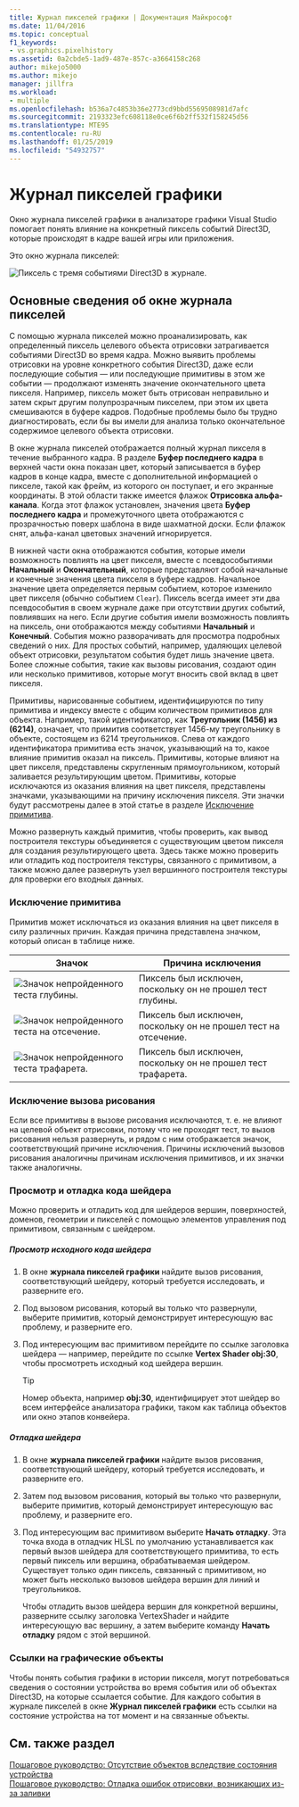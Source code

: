 ```yaml
---
title: Журнал пикселей графики | Документация Майкрософт
ms.date: 11/04/2016
ms.topic: conceptual
f1_keywords:
- vs.graphics.pixelhistory
ms.assetid: 0a2cbde5-1ad9-487e-857c-a3664158c268
author: mikejo5000
ms.author: mikejo
manager: jillfra
ms.workload:
- multiple
ms.openlocfilehash: b536a7c4853b36e2773cd9bbd5569508981d7afc
ms.sourcegitcommit: 2193323efc608118e0ce6f6b2ff532f158245d56
ms.translationtype: MTE95
ms.contentlocale: ru-RU
ms.lasthandoff: 01/25/2019
ms.locfileid: "54932757"
---
```

# <a name="graphics-pixel-history"></a>Журнал пикселей графики
Окно журнала пикселей графики в анализаторе графики Visual Studio помогает понять влияние на конкретный пиксель событий Direct3D, которые происходят в кадре вашей игры или приложения.  
  
 Это окно журнала пикселей:  
  
 ![Пиксель с тремя событиями Direct3D в журнале. ](media/gfx_diag_demo_pixel_history_orientation.png "gfx_diag_demo_pixel_history_orientation")  
  
## <a name="understanding-the-pixel-history-window"></a>Основные сведения об окне журнала пикселей  
 С помощью журнала пикселей можно проанализировать, как определенный пиксель целевого объекта отрисовки затрагивается событиями Direct3D во время кадра. Можно выявить проблемы отрисовки на уровне конкретного события Direct3D, даже если последующие события — или последующие примитивы в этом же событии — продолжают изменять значение окончательного цвета пикселя. Например, пиксель может быть отрисован неправильно и затем скрыт другим полупрозрачным пикселем, при этом их цвета смешиваются в буфере кадров. Подобные проблемы было бы трудно диагностировать, если бы вы имели для анализа только окончательное содержимое целевого объекта отрисовки.  
  
 В окне журнала пикселей отображается полный журнал пикселя в течение выбранного кадра. В разделе **Буфер последнего кадра** в верхней части окна показан цвет, который записывается в буфер кадров в конце кадра, вместе с дополнительной информацией о пикселе, такой как фрейм, из которого он поступает, и его экранные координаты. В этой области также имеется флажок **Отрисовка альфа-канала**. Когда этот флажок установлен, значения цвета **Буфер последнего кадра** и промежуточного цвета отображаются с прозрачностью поверх шаблона в виде шахматной доски. Если флажок снят, альфа-канал цветовых значений игнорируется.  
  
 В нижней части окна отображаются события, которые имели возможность повлиять на цвет пикселя, вместе с псевдособытиями **Начальный** и **Окончательный**, которые представляют собой начальные и конечные значения цвета пикселя в буфере кадров. Начальное значение цвета определяется первым событием, которое изменило цвет пикселя (обычно событием `Clear`). Пиксель всегда имеет эти два псевдособытия в своем журнале даже при отсутствии других событий, повлиявших на него. Если другие события имели возможность повлиять на пиксель, они отображаются между событиями **Начальный** и **Конечный**. События можно разворачивать для просмотра подробных сведений о них. Для простых событий, например, удаляющих целевой объект отрисовки, результатом события будет лишь значение цвета. Более сложные события, такие как вызовы рисования, создают один или несколько примитивов, которые могут вносить свой вклад в цвет пикселя.  
  
 Примитивы, нарисованные событием, идентифицируются по типу примитива и индексу вместе с общим количеством примитивов для объекта. Например, такой идентификатор, как **Треугольник (1456) из (6214)**, означает, что примитив соответствует 1456-му треугольнику в объекте, состоящем из 6214 треугольников. Слева от каждого идентификатора примитива есть значок, указывающий на то, какое влияние примитив оказал на пиксель. Примитивы, которые влияют на цвет пикселя, представлены скругленным прямоугольником, который заливается результирующим цветом. Примитивы, которые исключаются из оказания влияния на цвет пикселя, представлены значками, указывающими на причину исключения пикселя. Эти значки будут рассмотрены далее в этой статье в разделе [Исключение примитива](#exclusion).  
  
 Можно развернуть каждый примитив, чтобы проверить, как вывод построителя текстуры объединяется с существующим цветом пикселя для создания результирующего цвета. Здесь также можно проверить или отладить код построителя текстуры, связанного с примитивом, а также можно далее развернуть узел вершинного построителя текстуры для проверки его входных данных.  
  
###  <a name="exclusion"></a> Исключение примитива  
 Примитив может исключаться из оказания влияния на цвет пикселя в силу различных причин. Каждая причина представлена значком, который описан в таблице ниже.  
  
|Значок|Причина исключения|  
|----------|--------------------------|  
|![Значок непройденного теста глубины. ](media/vsg_hist_icon_failed_depth.png "vsg_hist_icon_failed_depth")|Пиксель был исключен, поскольку он не прошел тест глубины.|  
|![Значок непройденного теста на отсечение. ](media/vsg_hist_icon_failed_scissor.png "vsg_hist_icon_failed_scissor")|Пиксель был исключен, поскольку он не прошел тест на отсечение.|  
|![Значок непройденного теста трафарета. ](media/vsg_hist_icon_failed_stencil.png "vsg_hist_icon_failed_stencil")|Пиксель был исключен, поскольку он не прошел тест трафарета.|  
  
### <a name="draw-call-exclusion"></a>Исключение вызова рисования  
 Если все примитивы в вызове рисования исключаются, т. е. не влияют на целевой объект отрисовки, потому что не проходят тест, то вызов рисования нельзя развернуть, и рядом с ним отображается значок, соответствующий причине исключения. Причины исключений вызовов рисования аналогичны причинам исключения примитивов, и их значки также аналогичны.  
  
### <a name="viewing-and-debugging-shader-code"></a>Просмотр и отладка кода шейдера  
 Можно проверить и отладить код для шейдеров вершин, поверхностей, доменов, геометрии и пикселей с помощью элементов управления под примитивом, связанным с шейдером.  
  
##### <a name="to-view-a-shaders-source-code"></a>Просмотр исходного кода шейдера  
  
1.  В окне **журнала пикселей графики** найдите вызов рисования, соответствующий шейдеру, который требуется исследовать, и разверните его.  
  
2.  Под вызовом рисования, который вы только что развернули, выберите примитив, который демонстрирует интересующую вас проблему, и разверните его.  
  
3.  Под интересующим вас примитивом перейдите по ссылке заголовка шейдера — например, перейдите по ссылке **Vertex Shader obj:30**, чтобы просмотреть исходный код шейдера вершин.  
  
    > [!TIP]
    >  Номер объекта, например **obj:30**, идентифицирует этот шейдер во всем интерфейсе анализатора графики, таком как таблица объектов или окно этапов конвейера.  
  
##### <a name="to-debug-a-shader"></a>Отладка шейдера  
  
1.  В окне **журнала пикселей графики** найдите вызов рисования, соответствующий шейдеру, который требуется исследовать, и разверните его.  
  
2.  Затем под вызовом рисования, который вы только что развернули, выберите примитив, который демонстрирует интересующую вас проблему, и разверните его.  
  
3.  Под интересующим вас примитивом выберите **Начать отладку**. Эта точка входа в отладчик HLSL по умолчанию устанавливается как первый вызов шейдера для соответствующего примитива, то есть первый пиксель или вершина, обрабатываемая шейдером. Существует только один пиксель, связанный с примитивом, но может быть несколько вызовов шейдера вершин для линий и треугольников.  
  
     Чтобы отладить вызов шейдера вершин для конкретной вершины, разверните ссылку заголовка VertexShader и найдите интересующую вас вершину, а затем выберите команду **Начать отладку** рядом с этой вершиной.  
  
### <a name="links-to-graphics-objects"></a>Ссылки на графические объекты  
 Чтобы понять события графики в истории пикселя, могут потребоваться сведения о состоянии устройства во время события или об объектах Direct3D, на которые ссылается событие. Для каждого события в журнале пикселей в окне **Журнал пикселей графики** есть ссылки на состояние устройства на тот момент и на связанные объекты.  
  
## <a name="see-also"></a>См. также раздел  
 [Пошаговое руководство: Отсутствие объектов вследствие состояния устройства](walkthrough-missing-objects-due-to-device-state.md)   
 [Пошаговое руководство: Отладка ошибок отрисовки, возникающих из-за заливки](walkthrough-debugging-rendering-errors-due-to-shading.md)